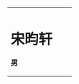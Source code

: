 <table border="0">
  <tr>
    <td width="75%">
      <h1>宋昀轩</h1>
      <p><b>男</b></p>
      </td>
    <td width="25%">
      <img src="/1580494540631.
                </td>
                </tr>
                </table>


